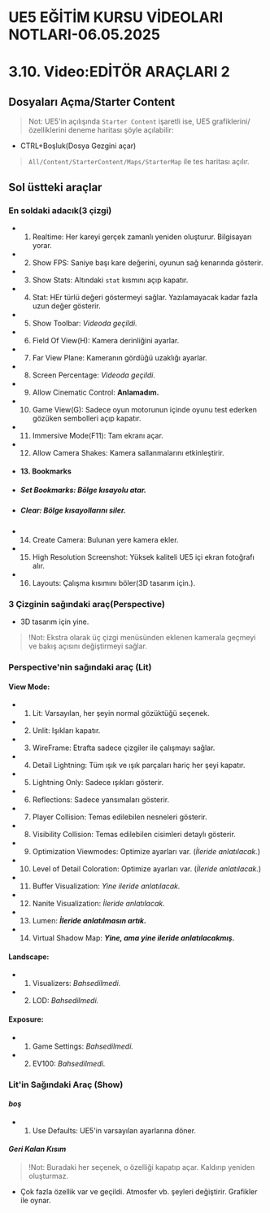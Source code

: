 #                                               UE5 EĞİTİM KURSU VİDEOLARI NOTLARI-06.05.2025
# 3.10. Video:EDİTÖR ARAÇLARI 2

## Dosyaları Açma/Starter Content 
> Not: UE5'in açılışında `Starter Content` işaretli ise, UE5 grafiklerini/özelliklerini deneme haritası şöyle açılabilir:
- CTRL+Boşluk(Dosya Gezgini açar)
> `All/Content/StarterContent/Maps/StarterMap` ile tes haritası açılır.

## Sol üstteki araçlar

### En soldaki adacık(3 çizgi)
- 1. Realtime: Her kareyi gerçek zamanlı yeniden oluşturur. Bilgisayarı yorar.
- 2. Show FPS: Saniye başı kare değerini, oyunun sağ kenarında gösterir.
- 3. Show Stats: Altındaki `stat` kısmını açıp kapatır.
- 4. Stat: HEr türlü değeri göstermeyi sağlar. Yazılamayacak kadar fazla uzun değer gösterir.
- 5. Show Toolbar: *Videoda geçildi.*
- 6. Field Of View(H): Kamera derinliğini ayarlar.
- 7. Far View Plane: Kameranın gördüğü uzaklığı ayarlar.
- 8. Screen Percentage: *Videoda geçildi.*
- 9. Allow Cinematic Control: **Anlamadım.**
- 10. Game View(G): Sadece oyun motorunun içinde oyunu test ederken gözüken sembolleri açıp kapatır.
- 11. Immersive Mode(F11): Tam ekranı açar.
- 12. Allow Camera Shakes: Kamera sallanmalarını etkinleştirir.
- #### 13. Bookmarks
- ##### Set Bookmarks: Bölge kısayolu atar.
- ##### Clear: Bölge kısayollarını siler.
- 14. Create Camera: Bulunan yere kamera ekler.
- 15. High Resolution Screenshot: Yüksek kaliteli UE5 içi ekran fotoğrafı alır.
- 16. Layouts: Çalışma kısımını böler(3D tasarım için.).

### 3 Çizginin sağındaki araç(Perspective)
- 3D tasarım için yine.
> !Not: Ekstra olarak üç çizgi menüsünden eklenen kamerala geçmeyi ve bakış açısını değiştirmeyi sağlar.

### Perspective'nin sağındaki araç (Lit)

#### View Mode:
- 1. Lit: Varsayılan, her şeyin normal gözüktüğü seçenek.
- 2. Unlit: Işıkları kapatır.
- 3. WireFrame: Etrafta sadece çizgiler  ile çalışmayı sağlar.
- 4. Detail Lightning: Tüm ışık ve ışık parçaları hariç her şeyi kapatır.
- 5. Lightning Only: Sadece ışıkları gösterir.
- 6. Reflections: Sadece yansımaları gösterir.
- 7. Player Collision: Temas edilebilen nesneleri gösterir.
- 8. Visibility Collision: Temas edilebilen cisimleri detaylı gösterir.
- 9. Optimization Viewmodes: Optimize ayarları var. (*İleride anlatılacak.*)
- 10. Level of Detail Coloration: Optimize ayarları var. (*İleride anlatılacak.*)
- 11. Buffer Visualization: *Yine ileride anlatılacak.*
- 12. Nanite Visualization: *İleride anlatılacak.*
- 13. Lumen: ***İleride anlatılmasın artık.***
- 14. Virtual Shadow Map: ***Yine, ama yine ileride anlatılacakmış.***

#### Landscape:
- 1. Visualizers: *Bahsedilmedi.*
- 2. LOD: *Bahsedilmedi.*

#### Exposure:
- 1. Game Settings: *Bahsedilmedi.*
- 2. EV100: *Bahsedilmedi.*
### Lit'in Sağındaki Araç (Show)

#### *boş*
- 1. Use Defaults: UE5'in varsayılan ayarlarına döner.

#### ***Geri Kalan Kısım***
> !Not: Buradaki her seçenek, o özelliği kapatıp açar. Kaldırıp yeniden oluşturmaz.
- Çok fazla özellik var ve geçildi. Atmosfer vb. şeyleri değiştirir. Grafikler ile oynar.

